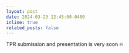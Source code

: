 ```yaml
---
layout: post
date: 2024-03-23 12:45:00-0400
inline: true
related_posts: false
---
```


TPR submission and presentation is very soon 🔥
